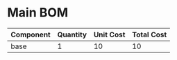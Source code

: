 # Main BOM

| Component | Quantity | Unit Cost | Total Cost |
| --- | --- | --- | --- |
| base | 1 | 10 | 10 |

